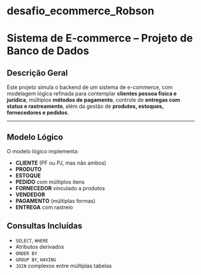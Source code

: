 # desafio_ecommerce_Robson

# Sistema de E-commerce – Projeto de Banco de Dados

##  Descrição Geral

Este projeto simula o backend de um sistema de e-commerce, com modelagem lógica refinada para contemplar **clientes pessoa física e jurídica**, múltiplos **métodos de pagamento**, controle de **entregas com status e rastreamento**, além da gestão de **produtos, estoques, fornecedores e pedidos**.

---

## Modelo Lógico

O modelo lógico implementa:

- **CLIENTE** (PF ou PJ, mas não ambos)
- **PRODUTO**
- **ESTOQUE**
- **PEDIDO** com múltiplos itens
- **FORNECEDOR** vinculado a produtos
- **VENDEDOR**
- **PAGAMENTO** (múltiplas formas)
- **ENTREGA** com rastreio


## Consultas Incluídas

- `SELECT`, `WHERE`
- Atributos derivados
- `ORDER BY`
- `GROUP BY`, `HAVING`
- `JOIN` complexos entre múltiplas tabelas

